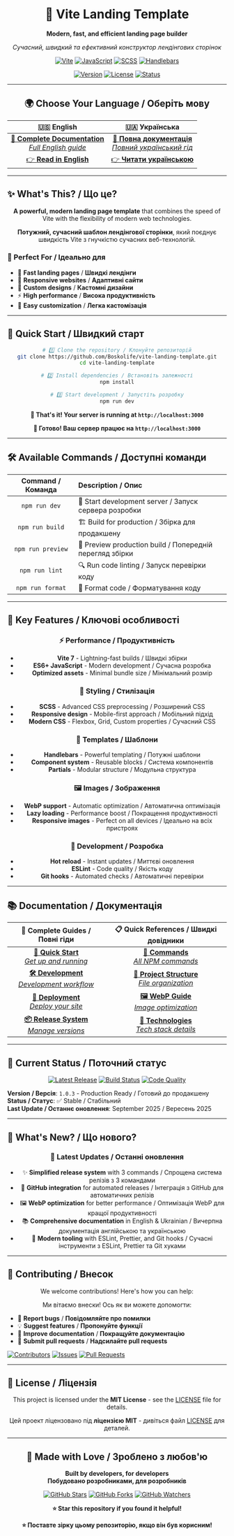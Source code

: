<div align="center">

# 🚀 Vite Landing Template

**Modern, fast, and efficient landing page builder**

_Сучасний, швидкий та ефективний конструктор лендінгових сторінок_

[![Vite](https://img.shields.io/badge/Vite-646CFF?style=for-the-badge&logo=vite&logoColor=white)](https://vitejs.dev/)
[![JavaScript](https://img.shields.io/badge/JavaScript-F7DF1E?style=for-the-badge&logo=javascript&logoColor=black)](https://developer.mozilla.org/en-US/docs/Web/JavaScript)
[![SCSS](https://img.shields.io/badge/SCSS-CC6699?style=for-the-badge&logo=sass&logoColor=white)](https://sass-lang.com/)
[![Handlebars](https://img.shields.io/badge/Handlebars-F0772B?style=for-the-badge&logo=handlebarsdotjs&logoColor=white)](https://handlebarsjs.com/)

[![Version](https://img.shields.io/badge/Version-1.0.3-blue?style=for-the-badge)](https://github.com/Boskolife/vite-landing-template/releases)
[![License](https://img.shields.io/badge/License-MIT-green?style=for-the-badge)](LICENSE)
[![Status](https://img.shields.io/badge/Status-Production%20Ready-brightgreen?style=for-the-badge)](https://github.com/Boskolife/vite-landing-template)

</div>

---

<div align="center">

## 🌍 Choose Your Language / Оберіть мову

|                             🇺🇸 **English**                             |                           🇺🇦 **Українська**                            |
| :--------------------------------------------------------------------: | :--------------------------------------------------------------------: |
| [📖 **Complete Documentation**<br/>_Full English guide_](README_EN.md) | [📖 **Повна документація**<br/>_Повний український гід_](README_UA.md) |
|                 [👉 **Read in English**](README_EN.md)                 |               [👉 **Читати українською**](README_UA.md)                |

</div>

---

## ✨ What's This? / Що це?

<div align="center">

**A powerful, modern landing page template** that combines the speed of Vite with the flexibility of modern web technologies.

**Потужний, сучасний шаблон лендінгової сторінки**, який поєднує швидкість Vite з гнучкістю сучасних веб-технологій.

</div>

### 🎯 Perfect For / Ідеально для

- 🚀 **Fast landing pages** / **Швидкі лендінги**
- 📱 **Responsive websites** / **Адаптивні сайти**
- 🎨 **Custom designs** / **Кастомні дизайни**
- ⚡ **High performance** / **Висока продуктивність**
- 🔧 **Easy customization** / **Легка кастомізація**

---

## 🚀 Quick Start / Швидкий старт

<div align="center">

```bash
# 1️⃣ Clone the repository / Клонуйте репозиторій
git clone https://github.com/Boskolife/vite-landing-template.git
cd vite-landing-template

# 2️⃣ Install dependencies / Встановіть залежності
npm install

# 3️⃣ Start development / Запустіть розробку
npm run dev
```

**🎉 That's it! Your server is running at `http://localhost:3000`**

**🎉 Готово! Ваш сервер працює на `http://localhost:3000`**

</div>

---

## 🛠️ Available Commands / Доступні команди

<div align="center">

| Command / Команда | Description / Опис                                       |
| :---------------: | :------------------------------------------------------- |
|   `npm run dev`   | 🚀 Start development server / Запуск сервера розробки    |
|  `npm run build`  | 🏗️ Build for production / Збірка для продакшену          |
| `npm run preview` | 👀 Preview production build / Попередній перегляд збірки |
|  `npm run lint`   | 🔍 Run code linting / Запуск перевірки коду              |
| `npm run format`  | 💅 Format code / Форматування коду                       |

</div>

---

## 🎨 Key Features / Ключові особливості

<div align="center">

### ⚡ **Performance** / **Продуктивність**

- **Vite 7** - Lightning-fast builds / Швидкі збірки
- **ES6+ JavaScript** - Modern development / Сучасна розробка
- **Optimized assets** - Minimal bundle size / Мінімальний розмір

### 🎨 **Styling** / **Стилізація**

- **SCSS** - Advanced CSS preprocessing / Розширений CSS
- **Responsive design** - Mobile-first approach / Мобільний підхід
- **Modern CSS** - Flexbox, Grid, Custom properties / Сучасний CSS

### 📄 **Templates** / **Шаблони**

- **Handlebars** - Powerful templating / Потужні шаблони
- **Component system** - Reusable blocks / Система компонентів
- **Partials** - Modular structure / Модульна структура

### 🖼️ **Images** / **Зображення**

- **WebP support** - Automatic optimization / Автоматична оптимізація
- **Lazy loading** - Performance boost / Покращення продуктивності
- **Responsive images** - Perfect on all devices / Ідеально на всіх пристроях

### 🔧 **Development** / **Розробка**

- **Hot reload** - Instant updates / Миттєві оновлення
- **ESLint** - Code quality / Якість коду
- **Git hooks** - Automated checks / Автоматичні перевірки

</div>

---

## 📚 Documentation / Документація

<div align="center">

|                   📖 **Complete Guides** / **Повні гіди**                    |                    📋 **Quick References** / **Швидкі довідники**                     |
| :--------------------------------------------------------------------------: | :-----------------------------------------------------------------------------------: |
|  [**🚀 Quick Start**<br/>_Get up and running_](docs/guides/QUICK_START.md)   |              [**📝 Commands**<br/>_All NPM commands_](docs/COMMANDS.md)               |
| [**🛠️ Development**<br/>_Development workflow_](docs/guides/DEVELOPMENT.md)  | [**📁 Project Structure**<br/>_File organization_](docs/PROJECT_STRUCTURE_CENTRAL.md) |
|    [**🚀 Deployment**<br/>_Deploy your site_](docs/guides/DEPLOYMENT.md)     |           [**🖼️ WebP Guide**<br/>_Image optimization_](docs/WEBP_GUIDE.md)            |
| [**📦 Release System**<br/>_Manage versions_](docs/guides/RELEASE_SYSTEM.md) |          [**🔧 Technologies**<br/>_Tech stack details_](docs/technologies/)           |

</div>

---

## 🎯 Current Status / Поточний статус

<div align="center">

[![Latest Release](https://img.shields.io/badge/Latest%20Release-v1.0.3-blue?style=for-the-badge)](https://github.com/Boskolife/vite-landing-template/releases/tag/v1.0.3)
[![Build Status](https://img.shields.io/badge/Build-Passing-brightgreen?style=for-the-badge)](#)
[![Code Quality](https://img.shields.io/badge/Code%20Quality-A%20Grade-brightgreen?style=for-the-badge)](#)

</div>

**Version / Версія**: `1.0.3` - Production Ready / Готовий до продакшену  
**Status / Статус**: ✅ Stable / Стабільний  
**Last Update / Останнє оновлення**: September 2025 / Вересень 2025

---

## 🌟 What's New? / Що нового?

<div align="center">

### 🎉 **Latest Updates** / **Останні оновлення**

- ✨ **Simplified release system** with 3 commands / Спрощена система релізів з 3 командами
- 🚀 **GitHub integration** for automated releases / Інтеграція з GitHub для автоматичних релізів
- 🖼️ **WebP optimization** for better performance / Оптимізація WebP для кращої продуктивності
- 📚 **Comprehensive documentation** in English & Ukrainian / Вичерпна документація англійською та українською
- 🔧 **Modern tooling** with ESLint, Prettier, and Git hooks / Сучасні інструменти з ESLint, Prettier та Git хуками

</div>

---

## 🤝 Contributing / Внесок

<div align="center">

We welcome contributions! Here's how you can help:

Ми вітаємо внески! Ось як ви можете допомогти:

</div>

- 🐛 **Report bugs** / **Повідомляйте про помилки**
- 💡 **Suggest features** / **Пропонуйте функції**
- 📝 **Improve documentation** / **Покращуйте документацію**
- 🔧 **Submit pull requests** / **Надсилайте pull requests**

[![Contributors](https://img.shields.io/github/contributors/Boskolife/vite-landing-template?style=for-the-badge)](https://github.com/Boskolife/vite-landing-template/graphs/contributors)
[![Issues](https://img.shields.io/github/issues/Boskolife/vite-landing-template?style=for-the-badge)](https://github.com/Boskolife/vite-landing-template/issues)
[![Pull Requests](https://img.shields.io/github/issues-pr/Boskolife/vite-landing-template?style=for-the-badge)](https://github.com/Boskolife/vite-landing-template/pulls)

---

## 📄 License / Ліцензія

<div align="center">

This project is licensed under the **MIT License** - see the [LICENSE](LICENSE) file for details.

Цей проект ліцензовано під **ліцензією MIT** - дивіться файл [LICENSE](LICENSE) для деталей.

</div>

---

<div align="center">

## 💝 Made with Love / Зроблено з любов'ю

**Built by developers, for developers**  
**Побудовано розробниками, для розробників**

[![GitHub Stars](https://img.shields.io/github/stars/Boskolife/vite-landing-template?style=social)](https://github.com/Boskolife/vite-landing-template)
[![GitHub Forks](https://img.shields.io/github/forks/Boskolife/vite-landing-template?style=social)](https://github.com/Boskolife/vite-landing-template/fork)
[![GitHub Watchers](https://img.shields.io/github/watchers/Boskolife/vite-landing-template?style=social)](https://github.com/Boskolife/vite-landing-template)

**⭐ Star this repository if you found it helpful!**

**⭐ Поставте зірку цьому репозиторію, якщо він був корисним!**

</div>
